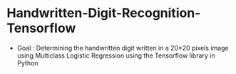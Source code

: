 # Handwritten-Digit-Recognition-Tensorflow
- Goal : Determining the handwritten digit written in a 20*20 pixels image using Multiclass Logistic Regression using the Tensorflow library in Python
